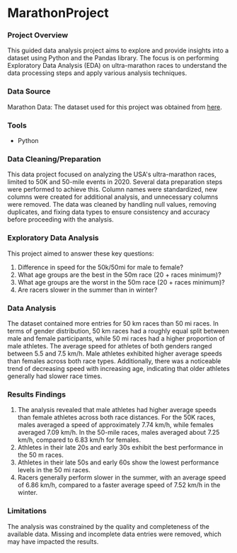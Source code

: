 # MarathonProject

### Project Overview
This guided data analysis project aims to explore and provide insights into a dataset using Python and the Pandas library. The focus is on performing Exploratory Data Analysis (EDA) on ultra-marathon races to understand
the data processing steps and apply various analysis techniques. 

### Data Source
Marathon Data: The dataset used for this project was obtained from [here](https://www.kaggle.com/datasets/aiaiaidavid/the-big-dataset-of-ultra-marathon-running/data).

### Tools
* Python

### Data Cleaning/Preparation
This data project focused on analyzing the USA's ultra-marathon races, limited to 50K and 50-mile events in 2020. Several data preparation steps were performed to achieve this. Column names were standardized, new columns were created for additional analysis, and unnecessary columns were removed. The data was cleaned by handling null values, removing duplicates, and fixing data types to ensure consistency and accuracy before proceeding with the analysis.

### Exploratory Data Analysis
This project aimed to answer these key questions:
1. Difference in speed for the 50k/50mi for male to female?
2. What age groups are the best in the 50m race (20 + races minimum)?
3. What age groups are the worst in the 50m race (20 + races minimum)?
4. Are racers slower in the summer than in winter?

### Data Analysis
The dataset contained more entries for 50 km races than 50 mi races. In terms of gender distribution, 50 km races had a roughly equal split between male and female participants, while 50 mi races had a higher proportion of male athletes. The average speed for athletes of both genders ranged between 5.5 and 7.5 km/h. Male athletes exhibited higher average speeds than females across both race types. Additionally, there was a noticeable trend of decreasing speed with increasing age, indicating that older athletes generally had slower race times.


### Results Findings
1. The analysis revealed that male athletes had higher average speeds than female athletes across both race distances. For the 50K races, males averaged a speed of approximately 7.74 km/h, while females averaged 7.09 km/h. In the 50-mile races, males averaged about 7.25 km/h, compared to 6.83 km/h for females.
2. Athletes in their late 20s and early 30s exhibit the best performance in the 50 m races.
3. Athletes in their late 50s and early 60s show the lowest performance levels in the 50 mi races.
4. Racers generally perform slower in the summer, with an average speed of 6.86 km/h, compared to a faster average speed of 7.52 km/h in the winter.

### Limitations
The analysis was constrained by the quality and completeness of the available data. Missing and incomplete data entries were removed, which may have impacted the results.
